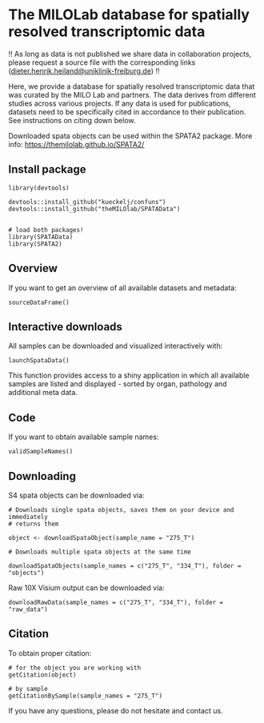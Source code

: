 # The MILOLab database for spatially resolved transcriptomic data

!! As long as data is not published we share data in collaboration projects, please request a source file with the corresponding links (dieter.henrik.heiland@uniklinik-freiburg.de) !!

Here, we provide a database for spatially resolved transcriptomic data that was curated by the MILO Lab and partners. The data derives from different studies across various projects. If any data is used for publications, datasets need to be specifically cited in accordance to their publication. See
instructions on citing down below.

Downloaded spata objects can be used within the SPATA2 package. More info: https://themilolab.github.io/SPATA2/

## Install package

```
library(devtools)

devtools::install_github("kueckelj/confuns")
devtools::install_github("theMILOlab/SPATAData")

```

```

# load both packages!
library(SPATAData)
library(SPATA2)

```

## Overview

If you want to get an overview of all available datasets and metadata:

```
sourceDataFrame()

```

## Interactive downloads

All samples can be downloaded and visualized interactively with: 

```
launchSpataData()

```
This function provides access to a shiny application in which all available samples 
are listed and displayed - sorted by organ, pathology and additional meta data.


## Code

If you want to obtain available sample names:

```
validSampleNames()

```

## Downloading

S4 spata objects can be downloaded via: 

```
# Downloads single spata objects, saves them on your device and immediately
# returns them

object <- downloadSpataObject(sample_name = "275_T")

# Downloads multiple spata objects at the same time  

downloadSpataObjects(sample_names = c("275_T", "334_T"), folder = "objects")

```

Raw 10X Visium output can be downloaded via:

```
downloadRawData(sample_names = c("275_T", "334_T"), folder = "raw_data")

```

## Citation

To obtain proper citation: 

```
# for the object you are working with
getCitation(object)

# by sample 
getCitationBySample(sample_names = "275_T")

```

If you have any questions, please do not hesitate and contact us. 






